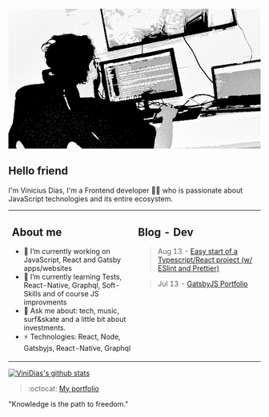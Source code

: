 ![me](https://raw.githubusercontent.com/ViniciusmDias/my-portfolio/master/src/images/foto-capa-git-filtrada2.jpg "Me") 

## Hello friend
I'm Vinicius Dias, I'm a Frontend developer 👨‍💻 who is passionate about JavaScript technologies and its entire ecosystem. 

<table><tr><td valign="top" width="49%">

## About me

- 🔭 I’m currently working on JavaScript, React and Gatsby apps/websites
- 🌱 I’m currently learning Tests, React-Native, Graphql, Soft-Skills and of course JS improvments
- 💬 Ask me about: tech, music, surf&skate and a little bit about investments.
-  ⚡ Technologies: React, Node, Gatsbyjs, React-Native, Graphql

</td><td valign="top" width="49%">
  
## Blog - Dev

> Aug 13 - [Easy start of a Typescript/React project (w/ ESlint and Prettier)](https://dev.to/viniciusmdias/easy-start-of-a-typescript-react-project-w-eslint-and-prettier-55d4)

> Jul 13 - [GatsbyJS Portfolio](https://dev.to/viniciusmdias/gatsbyjs-portfolio-3461)

</td></tr></table>

[![ViniDias's github stats](https://github-readme-stats.vercel.app/api?username=viniciusmdias)](https://github.com/viniciusmdias/github-readme-stats)

> :octocat: [My portfolio](https://viniciusdias.works)

"Knowledge is the path to freedom." 

